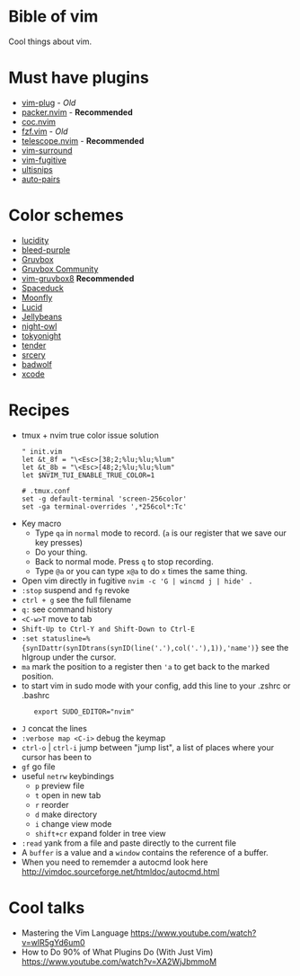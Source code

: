 # Bible of vim
Cool things about vim.

# Must have plugins
+ [vim-plug](https://github.com/junegunn/vim-plug) - *Old*
+ [packer.nvim](https://github.com/wbthomason/packer.nvim) - **Recommended**
+ [coc.nvim](https://github.com/neoclide/coc.nvim)
+ [fzf.vim](https://github.com/junegunn/fzf.vim) - *Old*
+ [telescope.nvim](https://github.com/nvim-telescope/telescope.nvim) - **Recommended**
+ [vim-surround](https://github.com/tpope/vim-surround)
+ [vim-fugitive](https://github.com/tpope/vim-fugitive)
+ [ultisnips](https://github.com/SirVer/ultisnips) 
+ [auto-pairs](https://github.com/jiangmiao/auto-pairs)

# Color schemes
+ [lucidity](https://github.com/usirin/lucidity)
+ [bleed-purple](https://github.com/usirin/bleed-purple.nvim)
+ [Gruvbox](https://github.com/morhetz/gruvbox)
+ [Gruvbox Community](https://github.com/gruvbox-community/gruvbox)
+ [vim-gruvbox8](https://github.com/lifepillar/vim-gruvbox8) **Recommended**
+ [Spaceduck](https://github.com/pineapplegiant/spaceduck)
+ [Moonfly](https://github.com/bluz71/vim-moonfly-colors)
+ [Lucid](https://github.com/cseelus/vim-colors-lucid)
+ [Jellybeans](https://github.com/nanotech/jellybeans.vim)
+ [night-owl](https://github.com/haishanh/night-owl.vim)
+ [tokyonight](https://github.com/folke/tokyonight.nvim)
+ [tender](https://github.com/jacoborus/tender.vim)
+ [srcery](https://github.com/srcery-colors/srcery-vim)
+ [badwolf](https://github.com/sjl/badwolf)
+ [xcode](https://github.com/arzg/vim-colors-xcode)

# Recipes
+ tmux + nvim true color issue solution
  ```
  " init.vim
  let &t_8f = "\<Esc>[38;2;%lu;%lu;%lum"
  let &t_8b = "\<Esc>[48;2;%lu;%lu;%lum"
  let $NVIM_TUI_ENABLE_TRUE_COLOR=1
  ```
  ```
  # .tmux.conf
  set -g default-terminal 'screen-256color'
  set -ga terminal-overrides ',*256col*:Tc'
  ```
+ Key macro
  + Type `qa` in `normal` mode to record. (`a` is our register that we save our key presses)
  + Do your thing.
  + Back to normal mode. Press `q` to stop recording. 
  + Type `@a` or you can type `x@a` to do `x` times the same thing.
+ Open vim directly in fugitive `nvim -c 'G | wincmd j | hide' .`
+ `:stop` suspend and `fg` revoke
+ `ctrl + g` see the full filename
+ `q:` see command history
+ `<C-w>T` move to tab
+ `Shift-Up to Ctrl-Y and Shift-Down to Ctrl-E`
+ `:set statusline=%{synIDattr(synIDtrans(synID(line('.'),col('.'),1)),'name')}` see the hlgroup under the cursor.
+ `ma` mark the position to a register then `'a` to get back to the marked position.
+ to start vim in sudo mode with your config, add this line to your .zshrc or .bashrc
   ```
      export SUDO_EDITOR="nvim"
   ``` 
+ `J` concat the lines
+ `:verbose map <C-i>` debug the keymap
+ `ctrl-o` | `ctrl-i` jump between "jump list", a list of places where your cursor has been to
+ `gf` go file
+ useful `netrw` keybindings
  + `p` preview file
  + `t` open in new tab
  + `r` reorder
  + `d` make directory
  + `i` change view mode
  + `shift+cr` expand folder in tree view
+ `:read` yank from a file and paste directly to the current file
+ A `buffer` is a value and a `window` contains the reference of a buffer.
+ When you need to rememder a autocmd look here http://vimdoc.sourceforge.net/htmldoc/autocmd.html

# Cool talks
+ Mastering the Vim Language https://www.youtube.com/watch?v=wlR5gYd6um0
+ How to Do 90% of What Plugins Do (With Just Vim) https://www.youtube.com/watch?v=XA2WjJbmmoM
